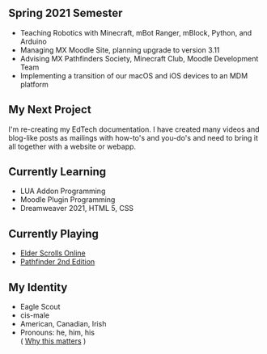 ## Spring 2021 Semester
- Teaching Robotics with Minecraft, mBot Ranger, mBlock, Python, and Arduino
- Managing MX Moodle Site, planning upgrade to version 3.11
- Advising MX Pathfinders Society, Minecraft Club, Moodle Development Team
- Implementing a transition of our macOS and iOS devices to an MDM platform

## My Next Project
I'm re-creating my EdTech documentation. I have created many videos and blog-like posts as mailings with how-to's
and you-do's and need to bring it all together with a website or webapp.

## Currently Learning
- LUA Addon Programming
- Moodle Plugin Programming
- Dreamweaver 2021, HTML 5, CSS

## Currently Playing
- [Elder Scrolls Online](https://www.elderscrollsonline.com/)
- [Pathfinder 2nd Edition](https://paizo.com/)

## My Identity
- Eagle Scout
- cis-male
- American, Canadian, Irish
- Pronouns: he, him, his  
  \( [Why this matters](https://www.mypronouns.org/what-and-why) \)
